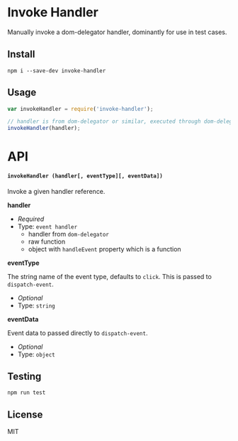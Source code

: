# Invoke Handler
Manually invoke a dom-delegator handler, dominantly for use in test cases.


## Install

```
npm i --save-dev invoke-handler
```

## Usage
```js
var invokeHandler = require('invoke-handler');

// handler is from dom-delegator or similar, executed through dom-delegator
invokeHandler(handler);
```

# API
#### `invokeHandler (handler[, eventType][, eventData])`
Invoke a given handler reference.

**handler**

 * *Required*
 * Type: `event handler`
   * handler from `dom-delegator`
   * raw function
   * object with `handleEvent` property which is a function


**eventType**

The string name of the event type, defaults to `click`. This is passed to `dispatch-event`.

 * *Optional*
 * Type: `string`


**eventData**

Event data to passed directly to `dispatch-event`.

 * *Optional*
 * Type: `object`


## Testing

```
npm run test
```

## License
MIT
